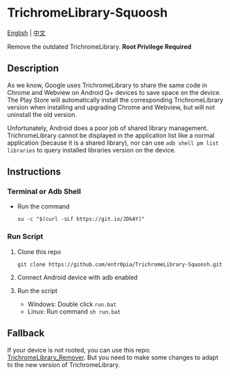 # TrichromeLibrary-Squoosh

[English](https://github.com/entr0pia/TrichromeLibrary-Squoosh#readme) | [中文](https://github.com/entr0pia/TrichromeLibrary-Squoosh/blob/master/README_ZH.md)

Remove the outdated TrichromeLibrary. **Root Privilege Required**

## Description

As we know, Google uses TrichromeLibrary to share the same code in Chrome and Webview on Android Q+ devices to save space on the device. The Play Store will automatically install the corresponding TrichromeLibrary version when installing and upgrading Chrome and Webview, but will not uninstall the old version.

Unfortunately, Android does a poor job of shared library management. TrichromeLibrary cannot be displayed in the application list like a normal application (because it is a shared library), nor can use `adb shell pm list libraries` to query installed libraries version on the device.


## Instructions

### Terminal or Adb Shell

- Run the command

    ```shell
    su -c "$(curl -sLf https://git.io/JDkAY)"
    ```

### Run Script

1. Clone this repo 

    ```shell
    git clone https://github.com/entr0pia/TrichromeLibrary-Squoosh.git
    ```

2. Connect Android device with adb enabled
3. Run the script 
    - Windows: Double click ```run.bat```
    - Linux: Run command ```sh run.bat```

## Fallback

If your device is not rooted, you can use this repo: [TrichromeLibrary_Remover](https://github.com/Undefined-User/TrichromeLibrary_Remover). But you need to make some changes to adapt to the new version of TrichromeLibrary.
